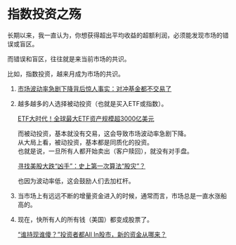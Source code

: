 # 指数投资之殇
长期以来，我一直认为，你想获得超出平均收益的超额利润，必须能发现市场的错误或盲区。

而错误和盲区，往往就是来当前市场的共识。

比如，指数投资，越来月成为市场的共识。

1.  [市场波动率急剧下降背后惊人事实：对冲基金都不交易了](http://t.cn/RaBOKRv)
2.  越多越多的人选择被动投资（也就是买入ETF或指数）。  
    
    [ETF大时代！全球最大ETF资产规模超3000亿美元](https://wallstreetcn.com/articles/3059434)
    
    而被动投资，基本就没有交易，这会导致市场波动率急剧下降。  
    从大局上看，被动投资，基本都是同质化的投资。  
    也就是说，一旦所有人都开始卖出（客户赎回），就没有对手盘。  
    
    [寻找美股大跌“凶手”：史上第一次算法“股灾”？](https://wallstreetcn.com/articles/3232876)
    
    也因为波动率低，这会鼓励人们去加杠杆。  
    
3.  当市场上有远远不断的增量资金进入的时候，通常而言，市场总是一直水涨船高的。
4.  现在，快所有人的所有钱（美国）都变成股票了。  
    
    [“谁持现谁傻？”投资者都All In股市，新的资金从哪来？](https://wallstreetcn.com/articles/3060319)